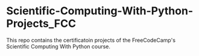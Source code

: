 # Scientific-Computing-With-Python-Projects_FCC
This repo contains the certificatoin projects of the FreeCodeCamp's Scientific Computing With Python course.
